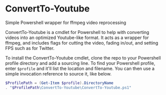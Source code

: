 # ConvertTo-Youtube
Simple Powershell wrapper for ffmpeg video reprocessing

ConvertTo-Youtube is a cmdlet for Powershell to help with converting videos into an optimized Youtube-like format. It acts as a wrapper for ffmpeg, and includes flags for cutting the video, fading in/out, and setting FPS such as for Twitter.

To install the ConvertTo-Youtube cmdlet, clone the repo to your Powershell profile directory and add a sourcing line. To find your Powershell profile, enter `$profile` and it'll list the location and filename. You can then use a simple invocation reference to source it, like below.

```powershell
$ProfilePath = (Get-Item $profile).DirectoryName
. "$ProfilePath\ConvertTo-Youtube\ConvertTo-Youtube.ps1"
```